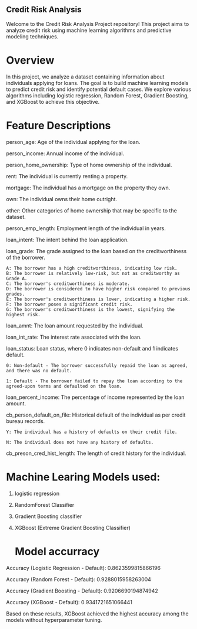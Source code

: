 
## Credit Risk Analysis
Welcome to the Credit Risk Analysis Project repository! This project aims to analyze credit risk using machine learning algorithms and predictive modeling techniques.

# Overview
In this project, we analyze a dataset containing information about individuals applying for loans. The goal is to build machine learning models to predict credit risk and identify potential default cases. We explore various algorithms including logistic regression, Random Forest, Gradient Boosting, and XGBoost to achieve this objective.

# Feature Descriptions
person_age: Age of the individual applying for the loan.

person_income: Annual income of the individual.

person_home_ownership: Type of home ownership of the individual.

rent: The individual is currently renting a property.

mortgage: The individual has a mortgage on the property they own.

own: The individual owns their home outright.

other: Other categories of home ownership that may be specific to the dataset.

person_emp_length: Employment length of the individual in years.

loan_intent: The intent behind the loan application.

loan_grade: The grade assigned to the loan based on the creditworthiness of the borrower.

    A: The borrower has a high creditworthiness, indicating low risk.
    B: The borrower is relatively low-risk, but not as creditworthy as Grade A.
    C: The borrower's creditworthiness is moderate.
    D: The borrower is considered to have higher risk compared to previous grades.
    E: The borrower's creditworthiness is lower, indicating a higher risk.
    F: The borrower poses a significant credit risk.
    G: The borrower's creditworthiness is the lowest, signifying the highest risk.
loan_amnt: The loan amount requested by the individual.

loan_int_rate: The interest rate associated with the loan.

loan_status: Loan status, where 0 indicates non-default and 1 indicates default.
   
    0: Non-default - The borrower successfully repaid the loan as agreed, and there was no default.
   
    1: Default - The borrower failed to repay the loan according to the agreed-upon terms and defaulted on the loan.

loan_percent_income: The percentage of income represented by the loan amount.

cb_person_default_on_file: Historical default of the individual as per credit bureau records.
   
    Y: The individual has a history of defaults on their credit file.
   
    N: The individual does not have any history of defaults.

cb_preson_cred_hist_length: The length of credit history for the individual.


# Machine Learing Models used:
1. logistic regression
2. RandomForest Classifier
3. Gradient Boosting classifier
4. XGBoost (Extreme Gradient Boosting Classifier)

   # Model accurracy
Accuracy (Logistic Regression - Default): 0.8623599815866196

Accuracy (Random Forest - Default): 0.9288015958263004

Accuracy (Gradient Boosting - Default): 0.9206690194874942

Accuracy (XGBoost - Default): 0.9341721651066441

Based on these results, XGBoost achieved the highest accuracy among the models without hyperparameter tuning.
